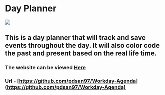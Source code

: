 # Day Planner

![](https://i.imgur.com/crIoLeD.png)

## This is a day planner that will track and save events throughout the day. It will also color code the past and present based on the real life time.

### The website can be viewed [Here](https://pdsan97.github.io/Workday-Agenda/)

### Url - [https://github.com/pdsan97/Workday-Agenda](https://github.com/pdsan97/Workday-Agenda)

